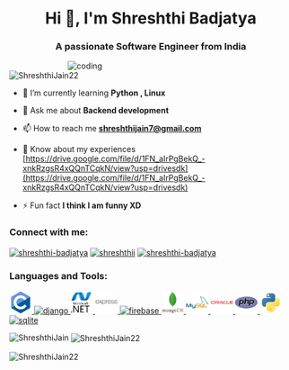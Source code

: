 <h1 align="center">Hi 👋, I'm Shreshthi Badjatya</h1>
<h3 align="center">A passionate Software Engineer from India</h3>
<img align="right" alt="coding" width="400" src="https://repository-images.githubusercontent.com/462900780/0a10af70-6cbf-46df-9071-0ff586a3b1d6">
<p align="left"> <img src="https://komarev.com/ghpvc/?username=ShreshthiJain22&label=Profile%20views&color=0e75b6&style=flat" alt="ShreshthiJain22" /> </p>

- 🌱 I’m currently learning **Python , Linux**

- 💬 Ask me about **Backend development**

- 📫 How to reach me **shreshthijain7@gmail.com**

- 📄 Know about my experiences [https://drive.google.com/file/d/1FN_aIrPgBekQ_-xnkRzgsR4xQQnTCqkN/view?usp=drivesdk](https://drive.google.com/file/d/1FN_aIrPgBekQ_-xnkRzgsR4xQQnTCqkN/view?usp=drivesdk)

- ⚡ Fun fact **I think I am funny XD**

<h3 align="left">Connect with me:</h3>
<p align="left">
<a href="https://linkedin.com/in/shreshthi-badjatya" target="blank"><img align="center" src="https://raw.githubusercontent.com/rahuldkjain/github-profile-readme-generator/master/src/images/icons/Social/linked-in-alt.svg" alt="shreshthi-badjatya" height="30" width="40" /></a>
<a href="https://instagram.com/shreshthii" target="blank"><img align="center" src="https://camo.githubusercontent.com/c9dacf0f25a1489fdbc6c0d2b41cda58b77fa210a13a886d6f99e027adfbd358/68747470733a2f2f6564656e742e6769746875622e696f2f537570657254696e7949636f6e732f696d616765732f7376672f696e7374616772616d2e737667" alt="shreshthii" height="30" width="40" /></a>
<a href="https://leetcode.com/shreshthi/" target=""><img align="center" src="https://raw.githubusercontent.com/rahuldkjain/github-profile-readme-generator/master/src/images/icons/Social/leetcode-alt.svg" alt="shreshthi-badjatya" height="30" width="40" /></a>
</p>

<h3 align="left">Languages and Tools:</h3>
<p align="left"> <a href="https://www.cprogramming.com/" target="_blank" rel="noreferrer"> <img src="https://raw.githubusercontent.com/devicons/devicon/master/icons/c/c-original.svg" alt="c" width="40" height="40"/> </a> <a href="https://www.djangoproject.com/" target="_blank" rel="noreferrer"> <img src="https://cdn.worldvectorlogo.com/logos/django.svg" alt="django" width="40" height="40"/> </a> <a href="https://dotnet.microsoft.com/" target="_blank" rel="noreferrer"> <img src="https://raw.githubusercontent.com/devicons/devicon/master/icons/dot-net/dot-net-original-wordmark.svg" alt="dotnet" width="40" height="40"/> </a> <a href="https://expressjs.com" target="_blank" rel="noreferrer"> <img src="https://raw.githubusercontent.com/devicons/devicon/master/icons/express/express-original-wordmark.svg" alt="express" width="40" height="40"/> </a> <a href="https://firebase.google.com/" target="_blank" rel="noreferrer"> <img src="https://www.vectorlogo.zone/logos/firebase/firebase-icon.svg" alt="firebase" width="40" height="40"/> </a> <a href="https://www.mongodb.com/" target="_blank" rel="noreferrer"> <img src="https://raw.githubusercontent.com/devicons/devicon/master/icons/mongodb/mongodb-original-wordmark.svg" alt="mongodb" width="40" height="40"/> </a> <a href="https://www.mysql.com/" target="_blank" rel="noreferrer"> <img src="https://raw.githubusercontent.com/devicons/devicon/master/icons/mysql/mysql-original-wordmark.svg" alt="mysql" width="40" height="40"/> </a> <a href="https://www.oracle.com/" target="_blank" rel="noreferrer"> <img src="https://raw.githubusercontent.com/devicons/devicon/master/icons/oracle/oracle-original.svg" alt="oracle" width="40" height="40"/> </a> <a href="https://www.php.net" target="_blank" rel="noreferrer"> <img src="https://raw.githubusercontent.com/devicons/devicon/master/icons/php/php-original.svg" alt="php" width="40" height="40"/> </a> <a href="https://www.python.org" target="_blank" rel="noreferrer"> <img src="https://raw.githubusercontent.com/devicons/devicon/master/icons/python/python-original.svg" alt="python" width="40" height="40"/> </a> <a href="https://www.sqlite.org/" target="_blank" rel="noreferrer"> <img src="https://www.vectorlogo.zone/logos/sqlite/sqlite-icon.svg" alt="sqlite" width="40" height="40"/> </a> </p>

<p><img align="left" src="https://github-readme-stats.vercel.app/api/top-langs?username=ShreshthiJain22&show_icons=true&locale=en&layout=compact" alt="ShreshthiJain" /></p>

<p>&nbsp;<img align="center" src="https://github-readme-stats.vercel.app/api?username=ShreshthiJain22&show_icons=true&locale=en" alt="ShreshthiJain22" /></p>

<p><img align="center" src="https://github-readme-streak-stats.herokuapp.com/?user=ShreshthiJain22&" alt="ShreshthiJain22" /></p>
